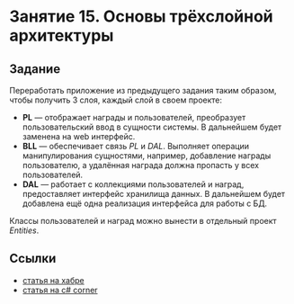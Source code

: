 ﻿# Занятие 15. Основы трёхслойной архитектуры

## Задание

Переработать приложение из предыдущего задания таким образом, чтобы получить 3 слоя, каждый слой в своем проекте:

* **PL** — отображает награды и пользователей, преобразует пользовательский ввод в сущности системы. В дальнейшем будет заменена на web интерфейс.
* **BLL** — обеспечивает связь *PL* и *DAL*. Выполняет операции манипулирования сущностями, например, добавление награды пользователю, а удалённая награда должна пропасть у всех пользователей.
* **DAL** — работает с коллекциями пользователей и наград, предоставляет интерфейс хранилища данных. В дальнейшем будет добавлена ещё одна реализация интерфейса для работы с БД.

Классы пользователей и наград можно вынести в отдельный проект *Entities*.

## Ссылки

* [статья на хабре](https://habr.com/ru/post/154027/)
* [статья на c# corner](https://www.c-sharpcorner.com/UploadFile/4d9083/create-and-implement-3-tier-architecture-in-Asp-Net/)
